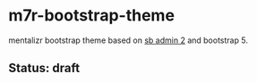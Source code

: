 # m7r-bootstrap-theme

mentalizr bootstrap theme based on [sb admin 2](https://github.com/StartBootstrap/startbootstrap-sb-admin-2)
and bootstrap 5.

## Status: draft
